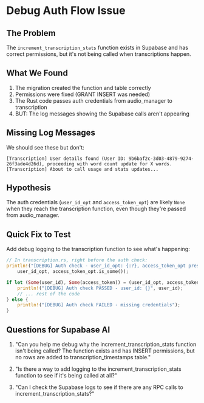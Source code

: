# Debug Auth Flow Issue

## The Problem
The `increment_transcription_stats` function exists in Supabase and has correct permissions, but it's not being called when transcriptions happen.

## What We Found
1. The migration created the function and table correctly
2. Permissions were fixed (GRANT INSERT was needed)
3. The Rust code passes auth credentials from audio_manager to transcription
4. BUT: The log messages showing the Supabase calls aren't appearing

## Missing Log Messages
We should see these but don't:
```
[Transcription] User details found (User ID: 9b6baf2c-3d03-4879-9274-26f3ade4d26d), proceeding with word count update for X words.
[Transcription] About to call usage and stats updates...
```

## Hypothesis
The auth credentials (`user_id_opt` and `access_token_opt`) are likely `None` when they reach the transcription function, even though they're passed from audio_manager.

## Quick Fix to Test
Add debug logging to the transcription function to see what's happening:

```rust
// In transcription.rs, right before the auth check:
println!("[DEBUG] Auth check - user_id_opt: {:?}, access_token_opt present: {}", 
    user_id_opt, access_token_opt.is_some());

if let (Some(user_id), Some(access_token)) = (user_id_opt, access_token_opt) {
    println!("[DEBUG] Auth check PASSED - user_id: {}", user_id);
    // ... rest of the code
} else {
    println!("[DEBUG] Auth check FAILED - missing credentials");
}
```

## Questions for Supabase AI
1. "Can you help me debug why the increment_transcription_stats function isn't being called? The function exists and has INSERT permissions, but no rows are added to transcription_timestamps table."

2. "Is there a way to add logging to the increment_transcription_stats function to see if it's being called at all?"

3. "Can I check the Supabase logs to see if there are any RPC calls to increment_transcription_stats?"